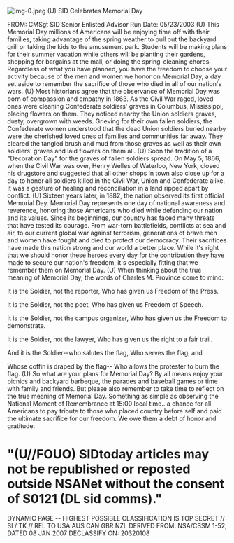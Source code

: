 ![img-0.jpeg](img-0.jpeg)
(U) SID Celebrates Memorial Day

FROM: CMSgt
SID Senior Enlisted Advisor
Run Date: 05/23/2003
(U) This Memorial Day millions of Americans will be enjoying time off with their families, taking advantage of the spring weather to pull out the backyard grill or taking the kids to the amusement park. Students will be making plans for their summer vacation while others will be planting their gardens, shopping for bargains at the mall, or doing the spring-cleaning chores. Regardless of what you have planned, you have the freedom to choose your activity because of the men and women we honor on Memorial Day, a day set aside to remember the sacrifice of those who died in all of our nation's wars.
(U) Most historians agree that the observance of Memorial Day was born of compassion and empathy in 1863. As the Civil War raged, loved ones were cleaning Confederate soldiers' graves in Columbus, Mississippi, placing flowers on them. They noticed nearby the Union soldiers graves, dusty, overgrown with weeds. Grieving for their own fallen soldiers, the Confederate women understood that the dead Union soldiers buried nearby were the cherished loved ones of families and communities far away. They cleared the tangled brush and mud from those graves as well as their own soldiers' graves and laid flowers on them all.
(U) Soon the tradition of a "Decoration Day" for the graves of fallen soldiers spread. On May 5, 1866, when the Civil War was over, Henry Welles of Waterloo, New York, closed his drugstore and suggested that all other shops in town also close up for a day to honor all soldiers killed in the Civil War, Union and Confederate alike. It was a gesture of healing and reconciliation in a land ripped apart by conflict.
(U) Sixteen years later, in 1882, the nation observed its first official Memorial Day. Memorial Day represents one day of national awareness and reverence, honoring those Americans who died while defending our nation and its values. Since its beginnings, our country has faced many threats that have tested its courage. From war-torn battlefields, conflicts at sea and air, to our current global war against terrorism, generations of brave men and women have fought and died to protect our democracy. Their sacrifices have made this nation strong and our world a better place. While it's right that we should honor these heroes every day for the contribution they have made to secure our nation's freedom, it's especially fitting that we remember them on Memorial Day.
(U) When thinking about the true meaning of Memorial Day, the words of Charles M. Province come to mind:

It is the Soldier, not the reporter, Who has given us Freedom of the Press.

It is the Soldier, not the poet, Who has given us Freedom of Speech.

It is the Soldier, not the campus organizer, Who has given us the Freedom to demonstrate.

It is the Soldier, not the lawyer, Who has given us the right to a fair trail.

And it is the Soldier--who salutes the flag, Who serves the flag, and

Whose coffin is draped by the flag--
Who allows the protester to burn the flag.
(U) So what are your plans for Memorial Day? By all means enjoy your picnics and backyard barbeque, the parades and baseball games or time with family and friends. But please also remember to take time to reflect on the true meaning of Memorial Day. Something as simple as observing the National Moment of Remembrance at 15:00 local time...a chance for all Americans to pay tribute to those who placed country before self and paid the ultimate sacrifice for our freedom. We owe them a debt of honor and gratitude.

# "(U//FOUO) SIDtoday articles may not be republished or reposted outside NSANet without the consent of $\mathbf{S 0 1 2 1}$ (DL sid comms)." 

DYNAMIC PAGE -- HIGHEST POSSIBLE CLASSIFICATION IS
TOP SECRET // SI / TK // REL TO USA AUS CAN GBR NZL
DERIVED FROM: NSA/CSSM 1-52, DATED 08 JAN 2007 DECLASSIFY ON: 20320108
